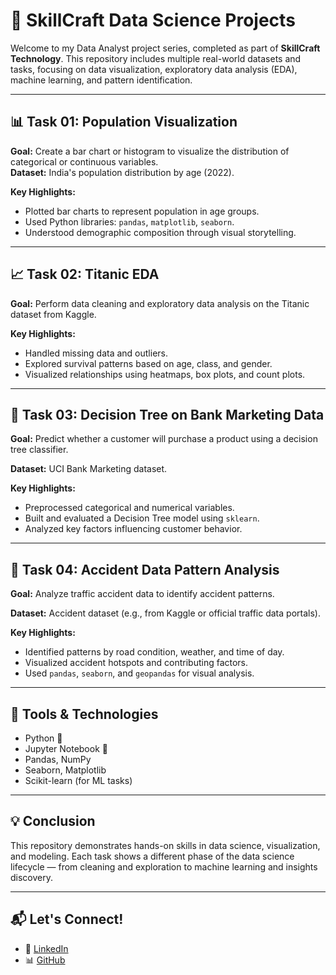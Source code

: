 # 📁 SkillCraft Data Science Projects

Welcome to my Data Analyst project series, completed as part of **SkillCraft Technology**. This repository includes multiple real-world datasets and tasks, focusing on data visualization, exploratory data analysis (EDA), machine learning, and pattern identification.

---

## 📊 Task 01: Population Visualization

**Goal:** Create a bar chart or histogram to visualize the distribution of categorical or continuous variables.  
**Dataset:** India's population distribution by age (2022).

**Key Highlights:**
- Plotted bar charts to represent population in age groups.
- Used Python libraries: `pandas`, `matplotlib`, `seaborn`.
- Understood demographic composition through visual storytelling.

---

## 📈 Task 02: Titanic EDA

**Goal:** Perform data cleaning and exploratory data analysis on the Titanic dataset from Kaggle.

**Key Highlights:**
- Handled missing data and outliers.
- Explored survival patterns based on age, class, and gender.
- Visualized relationships using heatmaps, box plots, and count plots.

---

## 🌳 Task 03: Decision Tree on Bank Marketing Data

**Goal:** Predict whether a customer will purchase a product using a decision tree classifier.

**Dataset:** UCI Bank Marketing dataset.

**Key Highlights:**
- Preprocessed categorical and numerical variables.
- Built and evaluated a Decision Tree model using `sklearn`.
- Analyzed key factors influencing customer behavior.

---

## 🚧 Task 04: Accident Data Pattern Analysis

**Goal:** Analyze traffic accident data to identify accident patterns.

**Dataset:** Accident dataset (e.g., from Kaggle or official traffic data portals).

**Key Highlights:**
- Identified patterns by road condition, weather, and time of day.
- Visualized accident hotspots and contributing factors.
- Used `pandas`, `seaborn`, and `geopandas` for visual analysis.

---

## 📌 Tools & Technologies
- Python 🐍
- Jupyter Notebook 📓
- Pandas, NumPy
- Seaborn, Matplotlib
- Scikit-learn (for ML tasks)

---

## 💡 Conclusion

This repository demonstrates hands-on skills in data science, visualization, and modeling. Each task shows a different phase of the data science lifecycle — from cleaning and exploration to machine learning and insights discovery.

---

## 📬 Let's Connect!

- 💼 [LinkedIn](https://www.linkedin.com/in/jayasree-s-36b24a258/)
- 📊 [GitHub](https://github.com/Jayashree1743)
